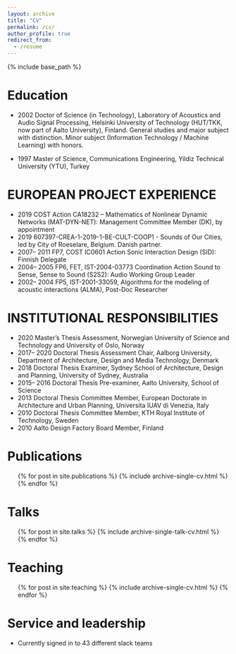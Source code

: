 ```yaml
---
layout: archive
title: "CV"
permalink: /cv/
author_profile: true
redirect_from:
  - /resume
---
```


{% include base_path %}

Education
======
* 2002 	Doctor of Science (in Technology), Laboratory of Acoustics and Audio Signal Processing, 
Helsinki University of Technology (HUT/TKK, now part of Aalto University), Finland. General studies and major subject with distinction. Minor subject (Information Technology / Machine Learning) with honors.

* 1997 	Master of Science, Communications Engineering, Yildiz Technical University (YTU), Turkey 


EUROPEAN PROJECT EXPERIENCE
======
* 2019		COST Action CA18232 – Mathematics of Nonlinear Dynamic Networks (MAT-DYN-NET):  Management Committee Member (DK), by appointment
* 2019		607397-CREA-1-2019-1-BE-CULT-COOP1 - Sounds of Our Cities, led by City of Roeselare, Belgium. Danish partner.
* 2007– 2011	FP7, COST IC0601 Action Sonic Interaction Design (SID): Finnish Delegate 
* 2004– 2005	FP6, FET, IST-2004-03773 Coordination Action Sound to Sense, Sense to Sound (S2S2): Audio Working Group Leader 
* 2002– 2004	FP5, IST-2001-33059, Algorithms for the modeling of acoustic interactions (ALMA), Post-Doc Researcher

INSTITUTIONAL RESPONSIBILITIES
======
* 2020	Master’s Thesis Assessment, Norwegian University of Science and Technology and University of Oslo, Norway
* 2017– 2020	Doctoral Thesis Assessment Chair, Aalborg University, Department of Architecture, Design and Media Technology, Denmark 
* 2018	 	Doctoral Thesis Examiner, Sydney School of Architecture, Design and Planning, University of Sydney, Australia
* 2015– 2016	Doctoral Thesis Pre-examiner, Aalto University, School of Science 	
* 2013 		Doctoral Thesis Committee Member, European Doctorate in Architecture and Urban Planning, Universita IUAV di Venezia, Italy
* 2010 		Doctoral Thesis Committee Member, KTH Royal Institute of Technology, Sweden 
* 2010		Aalto Design Factory Board Member, Finland


Publications
======
  <ul>{% for post in site.publications %}
    {% include archive-single-cv.html %}
  {% endfor %}</ul>
  
Talks
======
  <ul>{% for post in site.talks %}
    {% include archive-single-talk-cv.html %}
  {% endfor %}</ul>
  
Teaching
======
  <ul>{% for post in site.teaching %}
    {% include archive-single-cv.html %}
  {% endfor %}</ul>
  
Service and leadership
======
* Currently signed in to 43 different slack teams
